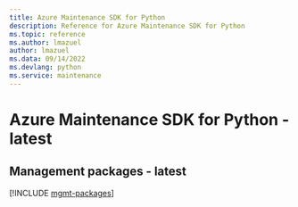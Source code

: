 ```yaml
---
title: Azure Maintenance SDK for Python
description: Reference for Azure Maintenance SDK for Python
ms.topic: reference
ms.author: lmazuel
author: lmazuel
ms.data: 09/14/2022
ms.devlang: python
ms.service: maintenance
---
```

# Azure Maintenance SDK for Python - latest

## Management packages - latest
[!INCLUDE [mgmt-packages](maintenance-mgmt-index.md)]